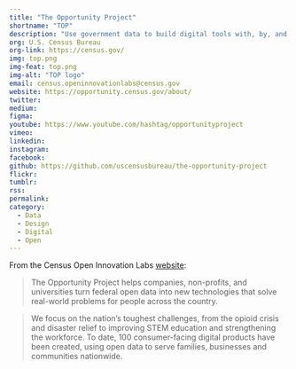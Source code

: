 ```yaml
---
title: "The Opportunity Project"
shortname: "TOP"
description: "Use government data to build digital tools with, by, and for the people."
org: U.S. Census Bureau
org-link: https://census.gov/
img: top.png
img-feat: top.png
img-alt: "TOP logo"
email: census.openinnovationlabs@census.gov
website: https://opportunity.census.gov/about/
twitter: 
medium: 
figma: 
youtube: https://www.youtube.com/hashtag/opportunityproject
vimeo: 
linkedin: 
instagram: 
facebook: 
github: https://github.com/uscensusbureau/the-opportunity-project
flickr: 
tumblr: 
rss: 
permalink: 
category:
  - Data
  - Design
  - Digital
  - Open
---
```


From the Census Open Innovation Labs [website](https://opportunity.census.gov/about/):

> The Opportunity Project helps companies, non-profits, and universities turn federal open data into new technologies that solve real-world problems for people across the country.

> We focus on the nation’s toughest challenges, from the opioid crisis and disaster relief to improving STEM education and strengthening the workforce. To date, 100 consumer-facing digital products have been created, using open data to serve families, businesses and communities nationwide.